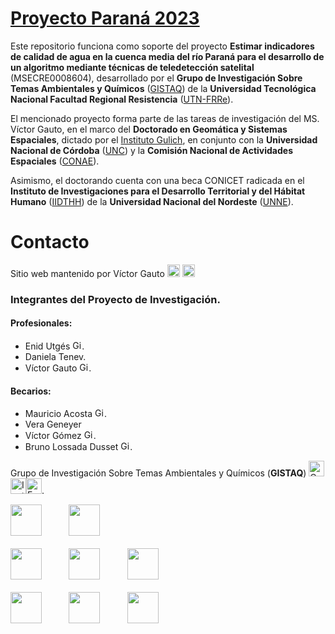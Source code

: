 
# [**Proyecto Paraná 2023**](https://vhgauto.quarto.pub/gistaq-parana/)

Este repositorio funciona como soporte del proyecto <b>Estimar indicadores de calidad de agua en la cuenca media del río Paraná para el desarrollo de un algoritmo mediante técnicas de teledetección satelital</b> (MSECRE0008604), desarrollado por el <b>Grupo de Investigación Sobre Temas Ambientales y Químicos</b> ([GISTAQ](https://www.instagram.com/gistaq.utn/)) de la <b>Universidad Tecnológica Nacional Facultad Regional Resistencia</b> ([UTN-FRRe](https://www.frre.utn.edu.ar)).

El mencionado proyecto forma parte de las tareas de investigación del MS. Víctor Gauto, en el marco del <b>Doctorado en Geomática y Sistemas Espaciales</b>, dictado por el [Instituto Gulich](https://ig.conae.unc.edu.ar), en conjunto con la <b>Universidad Nacional de Córdoba</b> ([UNC](https://www.unc.edu.ar/)) y la <b>Comisión Nacional de Actividades Espaciales</b> ([CONAE](https://www.argentina.gob.ar/ciencia/conae)). 

Asimismo, el doctorando cuenta con una beca CONICET radicada en el <b>Instituto de Investigaciones para el Desarrollo Territorial y del Hábitat Humano</b> ([IIDTHH](https://iidthh.conicet.gov.ar/)) de la <b>Universidad Nacional del Nordeste</b> ([UNNE](https://www.unne.edu.ar)).


# Contacto
Sitio web mantenido por Víctor Gauto [<img src="https://cdn-icons-png.flaticon.com/512/888/888853.png" alt="Correo" width="20" height="20">](mailto:victor.gauto@outlook.com) [<img src="https://cdn-icons-png.flaticon.com/512/25/25231.png" alt="GitHub" width="20" height="20">](https://github.com/vhgauto)


### Integrantes del Proyecto de Investigación.

#### Profesionales:
* Enid Utgés [<img src="https://cdn-icons-png.flaticon.com/512/25/25231.png" alt="GitHub" width="15" height="15">](https://github.com/Enid2802).
* Daniela Tenev.
* Víctor Gauto [<img src="https://cdn-icons-png.flaticon.com/512/25/25231.png" alt="GitHub" width="15" height="15">](https://github.com/vhgauto).

#### Becarios:
* Mauricio Acosta [<img src="https://cdn-icons-png.flaticon.com/512/25/25231.png" alt="GitHub" width="15" height="15">](https://github.com/mauri491).
* Vera Geneyer
* Víctor Gómez  [<img src="https://cdn-icons-png.flaticon.com/512/25/25231.png" alt="GitHub" width="15" height="15">](https://github.com/gomezvictoriq).
* Bruno Lossada Dusset [<img src="https://cdn-icons-png.flaticon.com/512/25/25231.png" alt="GitHub" width="15" height="15">](https://github.com/BrunoLossada).

Grupo de Investigación Sobre Temas Ambientales y Químicos (<b>GISTAQ</b>) [<img src="https://cdn-icons-png.flaticon.com/512/888/888853.png" alt="Correo" width="25" height="25">](mailto:gistaq@ca.frre.utn.edu.ar) [<img src="https://images.vexels.com/media/users/3/137198/isolated/preview/07f0d7b69ef071571e4ada2f4d6a053a-icono-de-instagram-colorido.png" alt="Instagram" width="25" height="25">](https://www.instagram.com/gistaq.utn/)[<img src="https://static.vecteezy.com/system/resources/previews/018/930/698/non_2x/facebook-logo-facebook-icon-transparent-free-png.png" alt="Facebook" width="25" height="25">](https://www.facebook.com/GISTAQ).

<p align="center">

<img src="https://raw.githubusercontent.com/vhgauto/gistaq_parana/refs/heads/main/extras/logo-gistaq.png" height="50">&nbsp;&nbsp;&nbsp;&nbsp;&nbsp;&nbsp;&nbsp;&nbsp;&nbsp;&nbsp;&nbsp;<img src="https://raw.githubusercontent.com/vhgauto/gistaq_parana/refs/heads/main/extras/logo-utn-frre.png" height="50">
<br>
<br>
<img src="https://raw.githubusercontent.com/vhgauto/gistaq_parana/refs/heads/main/extras/logo-gulich.png" height="50">&nbsp;&nbsp;&nbsp;&nbsp;&nbsp;&nbsp;&nbsp;&nbsp;&nbsp;&nbsp;&nbsp;<img src="https://raw.githubusercontent.com/vhgauto/gistaq_parana/refs/heads/main/extras/logo-conae.png" height="50">&nbsp;&nbsp;&nbsp;&nbsp;&nbsp;&nbsp;&nbsp;&nbsp;&nbsp;&nbsp;&nbsp;<img src="https://raw.githubusercontent.com/vhgauto/gistaq_parana/refs/heads/main/extras/logo-unc.jpg" height="50">
<br>
<br>
<img src="https://raw.githubusercontent.com/vhgauto/gistaq_parana/refs/heads/main/extras/logo-iidthh.png" height="50">&nbsp;&nbsp;&nbsp;&nbsp;&nbsp;&nbsp;&nbsp;&nbsp;&nbsp;&nbsp;&nbsp;<img src="https://raw.githubusercontent.com/vhgauto/gistaq_parana/refs/heads/main/extras/logo-conicet.jpg" height="50">&nbsp;&nbsp;&nbsp;&nbsp;&nbsp;&nbsp;&nbsp;&nbsp;&nbsp;&nbsp;&nbsp;<img src="https://raw.githubusercontent.com/vhgauto/gistaq_parana/refs/heads/main/extras/logo-unne.png" height="50">


</p>
